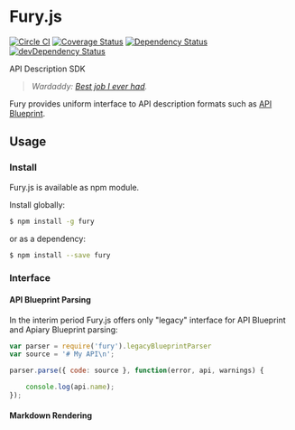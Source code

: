 # Fury.js

[![Circle CI](https://circleci.com/gh/apiaryio/fury.js.svg?style=svg)](https://circleci.com/gh/apiaryio/fury.js)
[![Coverage Status](https://coveralls.io/repos/apiaryio/fury.js/badge.svg)](https://coveralls.io/r/apiaryio/fury.js)
[![Dependency Status](https://david-dm.org/apiaryio/fury.js.svg)](https://david-dm.org/apiaryio/fury.js)
[![devDependency Status](https://david-dm.org/apiaryio/fury.js/dev-status.svg)](https://david-dm.org/apiaryio/fury.js#info=devDependencies)

API Description SDK

> _Wardaddy: [Best job I ever had](http://www.imdb.com/title/tt2713180/quotes?item=qt2267083)._

Fury provides uniform interface to API description formats such as
[API Blueprint][].

## Usage

### Install

Fury.js is available as npm module.

Install globally:

```sh
$ npm install -g fury
```

or as a dependency:

```sh
$ npm install --save fury
```

### Interface

#### API Blueprint Parsing

In the interim period Fury.js offers only "legacy" interface for API Blueprint
and Apiary Blueprint parsing:


```js
var parser = require('fury').legacyBlueprintParser
var source = '# My API\n';

parser.parse({ code: source }, function(error, api, warnings) {

    console.log(api.name);
});
```
#### Markdown Rendering

```js
```


[API Blueprint]: http://apiblueprint.org
